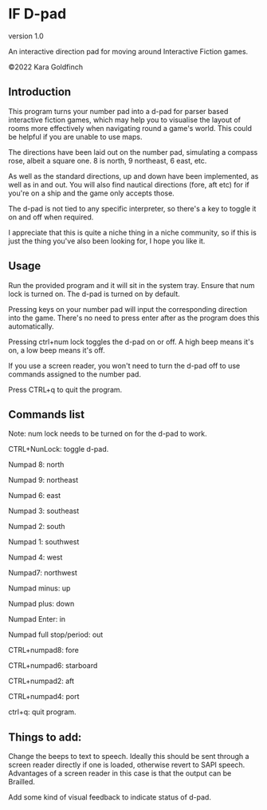 # IF D-pad

version 1.0

An interactive direction pad for moving around Interactive Fiction games.

©2022 Kara Goldfinch

## Introduction

This program turns your number pad into a d-pad for parser based interactive fiction games, which may help you to visualise the layout of rooms more effectively when navigating round a game's world.  This could be helpful if you are unable to use maps.

The directions have been laid out on the number pad, simulating a compass rose, albeit a square one. 8 is north, 9 northeast, 6 east, etc.

As well as the standard directions, up and down have been implemented, as well as in and out. You will also find nautical directions (fore, aft etc) for if you're on a ship and the game only accepts those.

The d-pad is not tied to any specific interpreter, so there's a key to toggle it on and off when required.

I appreciate that this is quite a niche thing in a niche community, so if this is just the thing you've also been looking for, I hope you like it.


## Usage

Run the provided program and it will sit in the system tray. Ensure that num lock is turned on. The d-pad is turned on by default.

Pressing keys on your number pad will input the corresponding direction into the game. There's no need to press enter after as the program does this automatically.

Pressing ctrl+num lock toggles the d-pad on or off. A high beep means it's on, a low beep means it's off.

If you use a screen reader, you won't need to turn the d-pad off to use commands assigned to the number pad.

Press CTRL+q to quit the program.

## Commands list

Note: num lock needs to be turned on for the d-pad to work.

CTRL+NunLock: toggle d-pad. 

Numpad 8: north

Numpad 9: northeast

Numpad 6: east

Numpad 3: southeast

Numpad 2: south

Numpad 1: southwest

Numpad 4: west

Numpad7: northwest

Numpad minus: up

Numpad plus: down

Numpad Enter: in

Numpad full stop/period: out

CTRL+numpad8: fore

CTRL+numpad6: starboard

CTRL+numpad2: aft

CTRL+numpad4: port

ctrl+q: quit program.


## Things to add:

Change the beeps to text to speech. Ideally this should be sent through a screen reader directly if one is loaded, otherwise revert to SAPI speech. Advantages of a screen reader in this case is that the output can be Brailled.

Add some kind of visual feedback to indicate status of d-pad.
